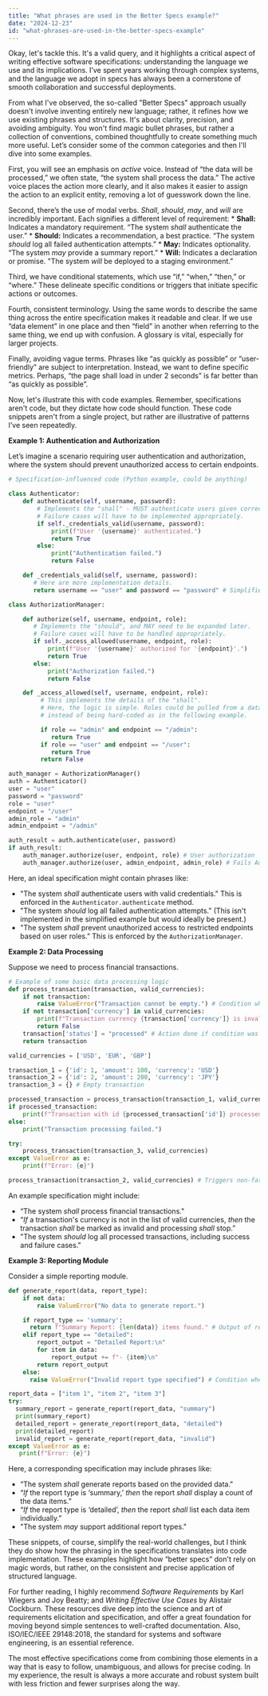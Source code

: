 ```yaml
---
title: "What phrases are used in the Better Specs example?"
date: "2024-12-23"
id: "what-phrases-are-used-in-the-better-specs-example"
---
```


Okay, let's tackle this. It's a valid query, and it highlights a critical aspect of writing effective software specifications: understanding the language we use and its implications. I’ve spent years working through complex systems, and the language we adopt in specs has always been a cornerstone of smooth collaboration and successful deployments.

From what I've observed, the so-called "Better Specs" approach usually doesn't involve inventing entirely new language; rather, it refines how we use existing phrases and structures. It's about clarity, precision, and avoiding ambiguity. You won't find magic bullet phrases, but rather a collection of conventions, combined thoughtfully to create something much more useful. Let’s consider some of the common categories and then I'll dive into some examples.

First, you will see an emphasis on *active* voice. Instead of “the data will be processed,” we often state, “the system shall process the data.” The active voice places the action more clearly, and it also makes it easier to assign the action to an explicit entity, removing a lot of guesswork down the line.

Second, there’s the use of modal verbs. *Shall*, *should*, *may*, and *will* are incredibly important. Each signifies a different level of requirement:
    *   **Shall:** Indicates a mandatory requirement. “The system *shall* authenticate the user.”
    *   **Should:** Indicates a recommendation, a best practice. “The system *should* log all failed authentication attempts.”
    *   **May:** Indicates optionality. “The system *may* provide a summary report.”
    *   **Will:** Indicates a declaration or promise. "The system *will* be deployed to a staging environment.”

Third, we have conditional statements, which use “if,” “when,” “then,” or “where.” These delineate specific conditions or triggers that initiate specific actions or outcomes.

Fourth, consistent terminology. Using the same words to describe the same thing across the entire specification makes it readable and clear. If we use “data element” in one place and then “field” in another when referring to the same thing, we end up with confusion. A glossary is vital, especially for larger projects.

Finally, avoiding vague terms. Phrases like “as quickly as possible” or “user-friendly” are subject to interpretation. Instead, we want to define specific metrics. Perhaps, “the page shall load in under 2 seconds” is far better than “as quickly as possible”.

Now, let's illustrate this with code examples. Remember, specifications aren't code, but they dictate how code should function. These code snippets aren't from a single project, but rather are illustrative of patterns I’ve seen repeatedly.

**Example 1: Authentication and Authorization**

Let’s imagine a scenario requiring user authentication and authorization, where the system should prevent unauthorized access to certain endpoints.

```python
# Specification-influenced code (Python example, could be anything)

class Authenticator:
    def authenticate(self, username, password):
        # Implements the "shall" - MUST authenticate users given correct credentials.
        # Failure cases will have to be implemented appropriately.
        if self._credentials_valid(username, password):
            print(f"User '{username}' authenticated.")
            return True
        else:
            print("Authentication failed.")
            return False

    def _credentials_valid(self, username, password):
       # Here are more implementation details.
       return username == "user" and password == "password" # Simplified for example.

class AuthorizationManager:

    def authorize(self, username, endpoint, role):
       # Implements the "should", and MAY need to be expanded later.
       # Failure cases will have to be handled appropriately.
       if self._access_allowed(username, endpoint, role):
           print(f"User '{username}' authorized for '{endpoint}'.")
           return True
       else:
           print("Authorization failed.")
           return False

    def _access_allowed(self, username, endpoint, role):
         # This implements the details of the "shall".
         # Here, the logic is simple. Roles could be pulled from a database
         # instead of being hard-coded as in the following example.

         if role == "admin" and endpoint == "/admin":
            return True
         if role == "user" and endpoint == "/user":
            return True
         return False

auth_manager = AuthorizationManager()
auth = Authenticator()
user = "user"
password = "password"
role = "user"
endpoint = "/user"
admin_role = "admin"
admin_endpoint = "/admin"

auth_result = auth.authenticate(user, password)
if auth_result:
    auth_manager.authorize(user, endpoint, role) # User authorization
    auth_manager.authorize(user, admin_endpoint, admin_role) # Fails Authorization

```

Here, an ideal specification might contain phrases like:

*   "The system *shall* authenticate users with valid credentials." This is enforced in the `Authenticator.authenticate` method.
*   "The system *should* log all failed authentication attempts." (This isn't implemented in the simplified example but would ideally be present.)
*   "The system *shall* prevent unauthorized access to restricted endpoints based on user roles.” This is enforced by the `AuthorizationManager`.

**Example 2: Data Processing**

Suppose we need to process financial transactions.

```python
# Example of some basic data processing logic
def process_transaction(transaction, valid_currencies):
    if not transaction:
        raise ValueError("Transaction cannot be empty.") # Condition where processing cannot be done
    if not transaction['currency'] in valid_currencies:
        print(f"Transaction currency {transaction['currency']} is invalid.")
        return False
    transaction['status'] = "processed" # Action done if condition was met
    return transaction

valid_currencies = ['USD', 'EUR', 'GBP']

transaction_1 = {'id': 1, 'amount': 100, 'currency': 'USD'}
transaction_2 = {'id': 2, 'amount': 200, 'currency': 'JPY'}
transaction_3 = {} # Empty transaction

processed_transaction = process_transaction(transaction_1, valid_currencies)
if processed_transaction:
    print(f"Transaction with id {processed_transaction['id']} processed successfully.")
else:
    print("Transaction processing failed.")

try:
    process_transaction(transaction_3, valid_currencies)
except ValueError as e:
    print(f"Error: {e}")

process_transaction(transaction_2, valid_currencies) # Triggers non-fatal case in this example
```

An example specification might include:
*   “The system *shall* process financial transactions."
*   “*If* a transaction's currency is not in the list of valid currencies, *then* the transaction *shall* be marked as invalid and processing *shall* stop.”
*   "The system *should* log all processed transactions, including success and failure cases."

**Example 3: Reporting Module**

Consider a simple reporting module.

```python
def generate_report(data, report_type):
    if not data:
        raise ValueError("No data to generate report.")

    if report_type == 'summary':
      return f"Summary Report: {len(data)} items found." # Output of report when condition met
    elif report_type == "detailed":
        report_output = "Detailed Report:\n"
        for item in data:
            report_output += f"- {item}\n"
        return report_output
    else:
      raise ValueError("Invalid report type specified") # Condition where report cannot be made

report_data = ["item 1", "item 2", "item 3"]
try:
  summary_report = generate_report(report_data, "summary")
  print(summary_report)
  detailed_report = generate_report(report_data, "detailed")
  print(detailed_report)
  invalid_report = generate_report(report_data, "invalid")
except ValueError as e:
   print(f"Error: {e}")
```

Here, a corresponding specification may include phrases like:
*   “The system *shall* generate reports based on the provided data."
*   “*If* the report type is ‘summary,’ *then* the report *shall* display a count of the data items.”
*   “*If* the report type is ‘detailed’, *then* the report *shall* list each data item individually.”
*   "The system *may* support additional report types."

These snippets, of course, simplify the real-world challenges, but I think they do show how the phrasing in the specifications translates into code implementation. These examples highlight how “better specs” don't rely on magic words, but rather, on the consistent and precise application of structured language.

For further reading, I highly recommend *Software Requirements* by Karl Wiegers and Joy Beatty; and *Writing Effective Use Cases* by Alistair Cockburn. These resources dive deep into the science and art of requirements elicitation and specification, and offer a great foundation for moving beyond simple sentences to well-crafted documentation. Also, ISO/IEC/IEEE 29148:2018, the standard for systems and software engineering, is an essential reference.

The most effective specifications come from combining those elements in a way that is easy to follow, unambiguous, and allows for precise coding. In my experience, the result is always a more accurate and robust system built with less friction and fewer surprises along the way.

